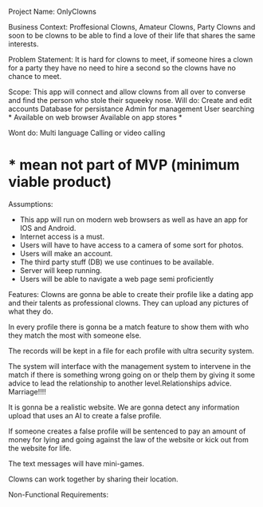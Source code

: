Project Name: OnlyClowns

Business Context: Proffesional Clowns, Amateur Clowns, Party Clowns and soon to be clowns to be able to find a love of their life that shares the same interests.

Problem Statement: It is hard for clowns to meet, if someone hires a clown for a party they have no need to hire a second so the clowns have no chance to meet.

Scope:  This app will connect and allow clowns from all over to converse and find the person who stole their squeeky nose.
Will do:
    Create and edit accounts
    Database for persistance
    Admin for management
    User searching *
    Available on web browser
    Available on app stores *

Wont do:
    Multi language
    Calling or video calling

# * mean not part of MVP (minimum viable product)

Assumptions: 
* This app will run on modern web browsers as well as have an app for IOS and Android.
* Internet access is a must.
* Users will have to have access to a camera of some sort for photos.
* Users will make an account.
* The third party stuff (DB) we use continues to be available.
* Server will keep running.
* Users will be able to navigate a web page semi proficiently

Features: 
Clowns are gonna be able to create their profile like a dating app and their talents as professional clowns. They can upload any pictures of what they do.

In every profile there is gonna be a match feature to show them with who they match the most with someone else.

The records will be kept in a file for each profile with ultra security system.

The system will interface with the management system to intervene in the match if there is something wrong going on or thelp them by giving it some advice to lead the relationship to another level.Relationships advice. Marriage!!!!

It is gonna be a realistic website. We are gonna detect any information upload that uses an AI to create a false profile.

If someone creates a false profile will be sentenced to pay an amount of money for lying and going against the law of the website or kick out from the website for life.

The text messages will have mini-games.

Clowns can work together by sharing their location.


Non-Functional Requirements: 
